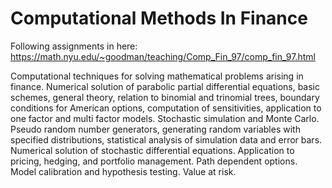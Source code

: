 # Computational Methods In Finance
Following assignments in here: https://math.nyu.edu/~goodman/teaching/Comp_Fin_97/comp_fin_97.html

Computational techniques for solving mathematical problems arising in finance. Numerical solution of parabolic partial differential equations, basic schemes, general theory, relation to binomial and trinomial trees, boundary conditions for American options, computation of sensitivities, application to one factor and multi factor models. Stochastic simulation and Monte Carlo. Pseudo random number generators, generating random variables with specified distributions, statistical analysis of simulation data and error bars. Numerical solution of stochastic differential equations. Application to pricing, hedging, and portfolio management. Path dependent options. Model calibration and hypothesis testing. Value at risk.
